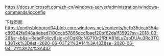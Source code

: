 https://docs.microsoft.com/zh-cn/windows-server/administration/windows-commands/ipconfig

下载页面: https://opdhsblobprod04.blob.core.windows.net/contents/bcfb35dcab554ac89342fa948a4ebed7/00ccb57865dccfbaef20bf62da1f3592?sv=2018-03-28&sr=b&si=ReadPolicy&sig=b1OgKRcNG71Or2fRfjA81dLuZspDUAu3Ro3TCL38Txk%3D&st=2020-06-03T21%3A14%3A43Z&se=2020-06-04T21%3A24%3A43Z
